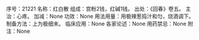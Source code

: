 序号：21221
名称：红白散
组成：宫粉2钱，红碱1钱。
出处：《回春》卷五。
主治：心疼。
加减：None
功效：None
用法用量：用极辣葱捣汁和匀，烧酒调下。
制备方法：上为极细末。
临床应用：None
各家论述：None
用药禁忌：None
附注：None
